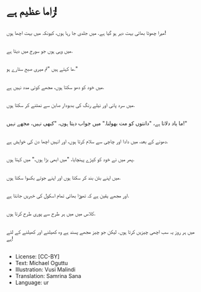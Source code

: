 # زاما عظیم ہے!

##
میرا چھوٹا بھائی بہت دیر ہو گیا ہے. میں جلدی جا رہا ہوں، کیونکہ میں بہت اچھا ہوں!

##
میں وہی ہوں جو سورج میں دیتا ہے.

##
ما کہتے ہیں "تم میری صبح ستارے ہو."

##
میں خود کو دھو سکتا ہوں، مجھے کوئی مدد نہیں ہے.

##
میں سرد پانی اور نیلے رنگ کی بدبودار صابن سے نمٹنے کر سکتا ہوں.

##
ما یاد دلاتا ہے، "دانتوں کو مت بھولنا." میں جواب دیتا ہوں، "کبھی نہیں، مجھے نہیں!"

##
دھونے کے بعد، میں دادا اور چاچی سے سلام کرتا ہوں، اور انہیں اچھا دن کی خواہش ہے.

##
پھر میں نے خود کو کپڑے پہنچایا، "میں ابھی بڑا ہوں،" میں کہتا ہوں.

##
میں اپنے بٹن بند کر سکتا ہوں اور اپنے جوتے بکسوا سکتا ہوں.

##
اور مجھے یقین ہے کہ تھوڑا بھائی تمام اسکول کی خبریں جانتا ہے.

##
کلاس میں میں ہر طرح سے پوری طرح کرتا ہوں.

##
میں ہر روز یہ سب اچھی چیزیں کرتا ہوں. لیکن جو چیز مجھے پسند ہے وہ کھیلنے اور کھیلنے کے لئے ہے!

##
* License: [CC-BY]
* Text: Michael Oguttu
* Illustration: Vusi Malindi
* Translation: Samrina Sana
* Language: ur
